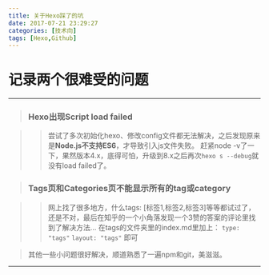 ```yaml
---
title: 关于Hexo踩了的坑
date: 2017-07-21 23:29:27
categories: [技术向]
tags: [Hexo,Github]
---
```



# 记录两个很难受的问题

------

> ### Hexo出现Script load failed

>> 尝试了多次初始化hexo、修改config文件都无法解决，之后发现原来是**Node.js不支持ES6**，才导致引入js文件失败。
>> 赶紧node -v了一下，果然版本4.x，底得可怕，升级到8.x之后再次`hexo s --debug`就没有load failed了。

> ### Tags页和Categories页不能显示所有的tag或category

>> 网上找了很多地方，什么tags: [标签1,标签2,标签3]等等都试过了，还是不对，最后在知乎的一个小角落发现一个3赞的答案的评论里找到了解决方法...
>> 在tags的文件夹里的index.md里加上：
>>    `type: "tags"`
>>    `layout: "tags"`
>>    即可


>  其他一些小问题很好解决，顺道熟悉了一遍npm和git，美滋滋。


------